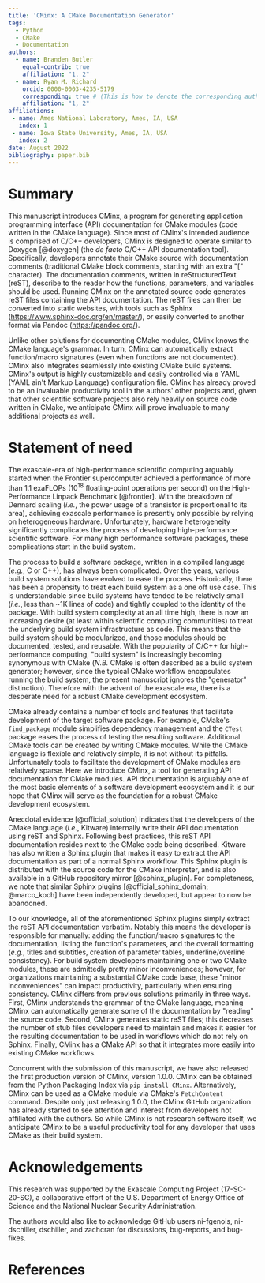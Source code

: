 ```yaml
---
title: 'CMinx: A CMake Documentation Generator'
tags:
  - Python
  - CMake
  - Documentation
authors:
  - name: Branden Butler
    equal-contrib: true
    affiliation: "1, 2"
  - name: Ryan M. Richard
    orcid: 0000-0003-4235-5179
    corresponding: true # (This is how to denote the corresponding author)
    affiliation: "1, 2"
affiliations:
 - name: Ames National Laboratory, Ames, IA, USA
   index: 1
 - name: Iowa State University, Ames, IA, USA
   index: 2
date: August 2022
bibliography: paper.bib
---
```


# Summary

This manuscript introduces CMinx, a program for generating
application programming interface (API) documentation for CMake modules
(code written in the CMake language). Since most of CMinx's intended audience
is comprised of C/C++ developers, CMinx is designed to operate similar to
Doxygen [@doxygen] (the *de facto* C/C++ API documentation tool).
Specifically, developers annotate their CMake source with documentation
comments (traditional CMake block comments, starting with an extra "["
character). The documentation comments, written in reStructuredText (reST),
describe to the reader how the functions, parameters, and variables should be
used. Running CMinx on the annotated source code generates reST files containing
the API documentation. The reST files can then be converted into static
websites, with tools such as Sphinx (https://www.sphinx-doc.org/en/master/), or
easily converted to another format via Pandoc (https://pandoc.org/).

Unlike other solutions for documenting CMake modules, CMinx knows the CMake
language's grammar. In turn, CMinx can automatically extract function/macro
signatures (even when functions are not documented). CMinx also integrates
seamlessly into existing CMake build systems. CMinx's output is highly
customizable and easily controlled via a YAML (YAML ain't Markup Language)
configuration file. CMinx has already proved to be an invaluable productivity
tool in the authors' other projects and, given that other scientific software
projects also rely heavily on source code written in CMake, we anticipate CMinx will prove invaluable to many additional projects as well.

# Statement of need

The exascale-era of high-performance scientific computing arguably started when
the Frontier supercomputer achieved a performance of more than 1.1 exaFLOPs
(10$^{18}$ floating-point operations per second) on the High-Performance
Linpack Benchmark [@frontier]. With the breakdown of Dennard scaling
(*i.e.*, the power usage of a transistor is proportional to its area),
achieving exascale performance is presently only possible by relying
on heterogeneous hardware. Unfortunately, hardware heterogeneity significantly
complicates the process of developing high-performance scientific software.
For many high performance software packages, these complications start in the
build system.

The process to build a software package, written in a compiled language
(*e.g.*, C or C++), has always been complicated. Over the years, various build
system solutions have evolved to ease the process. Historically, there
has been a propensity to treat each build system as a one off use case. This is
understandable since build systems have tended to be relatively small (*i.e.*,
less than ~1K lines of code) and tightly coupled to the identity of the package.
With build system complexity at an all time high, there is now an
increasing desire (at least within scientific computing communities) to treat
the underlying build system infrastructure as code. This means that the
build system should be modularized, and those modules should be documented,
tested, and reusable. With the popularity of C/C++ for high-performance
computing, "build system" is increasingly becoming synonymous with CMake
(*N.B.* CMake is often described as a build system generator; however, since
the typical CMake workflow encapsulates running the build system, the
present manuscript ignores the "generator" distinction). Therefore with the
advent of the exascale era, there is a desperate need for a robust CMake
development ecosystem.

CMake already contains a number of tools and features that facilitate
development of the target software package. For example, CMake's
`find_package` module simplifies dependency management and the `CTest` package
eases the process of testing the resulting software. Additional CMake tools
can be created by writing CMake modules. While the CMake language is
flexible and relatively simple, it is not without its pitfalls. Unfortunately
tools  to facilitate the development of CMake modules are relatively sparse.
Here we introduce CMinx, a tool for generating API documentation for CMake
modules. API documentation is arguably one of the most basic elements of a
software development ecosystem and it is our hope that CMinx will serve as the
foundation for a robust CMake development ecosystem.

Anecdotal evidence [@official_solution] indicates that the developers of the
CMake language (*i.e.*, Kitware) internally write their API documentation
using reST and Sphinx. Following best practices, this reST API documentation
resides next to the CMake code being described. Kitware has also written a
Sphinx plugin that makes it easy to extract the API documentation as part of a
normal Sphinx workflow. This Sphinx plugin is distributed with the source code
for the CMake interpreter, and is also available in a GitHub repository mirror
[@sphinx_plugin]. For completeness, we note that similar Sphinx plugins
[@official_sphinx_domain; @marco_koch] have been independently developed, but
appear to now be abandoned.

To our knowledge, all of the aforementioned Sphinx plugins simply extract the
reST API documentation verbatim. Notably this means the developer is responsible
for manually: adding the function/macro signatures to the documentation, listing
the function's parameters, and the overall formatting (*e.g.*, titles and
subtitles, creation of parameter tables, underline/overline consistency). For
build system developers maintaining one or two CMake modules, these are
admittedly pretty minor inconveniences; however, for organizations
maintaining a substantial CMake code base, these "minor inconveniences" can
impact productivity, particularly when ensuring consistency. CMinx
differs from previous solutions primarily in three ways. First, CMinx
understands the grammar of the CMake language, meaning CMinx can automatically
generate some of the documentation by "reading" the source code. Second, CMinx
generates static reST files; this decreases the number of stub files developers
need to maintain and makes it easier for the resulting documentation to be
used in workflows which do not rely on Sphinx. Finally, CMinx has a CMake API
so that it integrates more easily into existing CMake workflows.

Concurrent with the submission of this manuscript, we have also released the
first production version of CMinx, version 1.0.0. CMinx can be obtained
from the Python Packaging Index via `pip install CMinx`. Alternatively, CMinx
can be used as a CMake module via CMake's `FetchContent` command.
Despite only just releasing 1.0.0, the CMinx GitHub organization
has already started to see attention and interest from developers not
affiliated with the authors. So while CMinx is not research software itself, we
anticipate CMinx to be a useful productivity tool for any developer that uses
CMake as their build system.

# Acknowledgements

This research was supported by the Exascale Computing Project (17-SC-20-SC),
a collaborative effort of the U.S. Department of Energy Office of Science
and the National Nuclear Security Administration.

The authors would also like to acknowledge GitHub users ni-fgenois,
ni-dschiller, dschiller, and zachcran for discussions, bug-reports, and
bug-fixes.

# References
